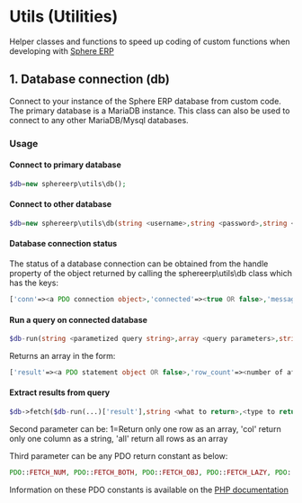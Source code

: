 # Utils (Utilities)

Helper classes and functions to speed up coding of custom functions when developing with [Sphere ERP](https://www.sphereerp.com)

## 1. Database connection (db)
Connect to your instance of the Sphere ERP database from custom code. The primary database is a MariaDB instance. 
This class can also be used to connect to any other MariaDB/Mysql databases.

### Usage

#### Connect to primary database
```php
$db=new sphereerp\utils\db();
```

#### Connect to other database
```php
$db=new sphereerp\utils\db(string <username>,string <password>,string <host>,string <character set>,string <database>);
```

#### Database connection status
The status of a database connection can be obtained from the handle property of the object returned by calling the sphereerp\utils\db class which has the keys:
```php
['conn'=><a PDO connection object>,'connected'=><true OR false>,'message'=><error message from connection attempt>]
```
#### Run a query on connected database
```php
$db-run(string <parametized query string>,array <query parameters>,string optional <database to use>);
```
Returns an array in the form:
```php
['result'=><a PDO statement object OR false>,'row_count'=><number of affected/returned rows OR false>,'error'=><error message from the query or false>]
```
#### Extract results from query
```php
$db->fetch($db-run(...)['result'],string <what to return>,<type to return>)
```
Second parameter can be:
1=Return only one row as an array, 'col' return only one column as a string, 'all' return all rows as an array

Third parameter can be any PDO return constant as below:
```php
PDO::FETCH_NUM, PDO::FETCH_BOTH, PDO::FETCH_OBJ, PDO::FETCH_LAZY, PDO::FETCH_ASSOC, PDO::FETCH_COLUMN, PDO::FETCH_KEY_PAIR, PDO::FETCH_UNIQUE, PDO::FETCH_GROUP
```
Information on these PDO constants is available on the [PHP documentation](https://www.php.net/manual/en/pdostatement.fetch.php)
